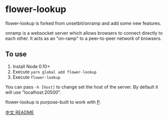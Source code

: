 # flower-lookup

flower-lookup is forked from unsetbit/onramp and add some new features.

onramp is a websocket server which allows browsers to connect directly to each other. It acts as an "on-ramp" to a
peer-to-peer network of browsers.

## To use

1. Install Node 0.10+
2. Execute `yarn global add flower-lookup`
3. Execute `flower-lookup`

You can pass `-h [host]` to change set the host of the server. By default it will use "localhost:20500".

flower-lookup is purpose-built to work with [P](https://github.com/unsetbit/p).

[中文 README](README_CN.md)